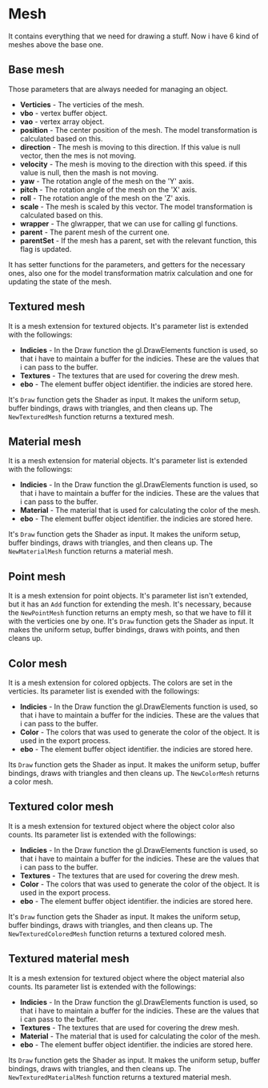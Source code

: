 # Mesh

It contains everything that we need for drawing a stuff. Now i have 6 kind of meshes above the base one.

## Base mesh

Those parameters that are always needed for managing an object.

- **Verticies** - The verticies of the mesh.
- **vbo** - vertex buffer object.
- **vao** - vertex array object.
- **position** - The center position of the mesh. The model transformation is calculated based on this.
- **direction** - The mesh is moving to this direction. If this value is null vector, then the mes is not moving.
- **velocity** - The mesh is moving to the direction with this speed. if this value is null, then the mash is not moving.
- **yaw** - The rotation angle of the mesh on the 'Y' axis.
- **pitch** - The rotation angle of the mesh on the 'X' axis.
- **roll** - The rotation angle of the mesh on the 'Z' axis.
- **scale** - The mesh is scaled by this vector. The model transformation is calculated based on this.
- **wrapper** - The glwrapper, that we can use for calling gl functions.
- **parent** - The parent mesh of the current one.
- **parentSet** - If the mesh has a parent, set with the relevant function, this flag is updated.

It has setter functions for the parameters, and getters for the necessary ones, also one for the model transformation matrix calculation and one for updating the state of the mesh.

## Textured mesh

It is a mesh extension for textured objects. It's parameter list is extended with the followings:

- **Indicies** - In the Draw function the gl.DrawElements function is used, so that i have to maintain a buffer for the indicies. These are the values that i can pass to the buffer.
- **Textures** - The textures that are used for covering the drew mesh.
- **ebo** - The element buffer object identifier. the indicies are stored here.

It's `Draw` function gets the Shader as input. It makes the uniform setup, buffer bindings, draws with triangles, and then cleans up. The `NewTexturedMesh` function returns a textured mesh.

## Material mesh

It is a mesh extension for material objects. It's parameter list is extended with the followings:

- **Indicies** - In the Draw function the gl.DrawElements function is used, so that i have to maintain a buffer for the indicies. These are the values that i can pass to the buffer.
- **Material** - The material that is used for calculating the color of the mesh.
- **ebo** - The element buffer object identifier. the indicies are stored here.

It's `Draw` function gets the Shader as input. It makes the uniform setup, buffer bindings, draws with triangles, and then cleans up. The `NewMaterialMesh` function returns a material mesh.

## Point mesh

It is a mesh extension for point objects. It's parameter list isn't extended, but it has an `Add` function for extending the mesh. It's necessary, because the `NewPointMesh` function returns an empty mesh, so that we have to fill it with the verticies one by one. It's `Draw` function gets the Shader as input. It makes the uniform setup, buffer bindings, draws with points, and then cleans up.

## Color mesh

It is a mesh extension for colored opbjects. The colors are set in the verticies. Its parameter list is exended with the followings:

- **Indicies** - In the Draw function the gl.DrawElements function is used, so that i have to maintain a buffer for the indicies. These are the values that i can pass to the buffer.
- **Color** - The colors that was used to generate the color of the object. It is used in the export process.
- **ebo** - The element buffer object identifier. the indicies are stored here.

Its `Draw` function gets the Shader as input. It makes the uniform setup, buffer bindings, draws with triangles and then cleans up. The `NewColorMesh` returns a color mesh.

## Textured color mesh

It is a mesh extension for textured object where the object color also counts. Its parameter list is extended with the followings:

- **Indicies** - In the Draw function the gl.DrawElements function is used, so that i have to maintain a buffer for the indicies. These are the values that i can pass to the buffer.
- **Textures** - The textures that are used for covering the drew mesh.
- **Color** - The colors that was used to generate the color of the object. It is used in the export process.
- **ebo** - The element buffer object identifier. the indicies are stored here.

It's `Draw` function gets the Shader as input. It makes the uniform setup, buffer bindings, draws with triangles, and then cleans up. The `NewTexturedColoredMesh` function returns a textured colored mesh.

## Textured material mesh

It is a mesh extension for textured object where the object material also counts. Its parameter list is extended with the followings:

- **Indicies** - In the Draw function the gl.DrawElements function is used, so that i have to maintain a buffer for the indicies. These are the values that i can pass to the buffer.
- **Textures** - The textures that are used for covering the drew mesh.
- **Material** - The material that is used for calculating the color of the mesh.
- **ebo** - The element buffer object identifier. the indicies are stored here.

Its `Draw` function gets the Shader as input. It makes the uniform setup, buffer bindings, draws with triangles, and then cleans up. The `NewTexturedMaterialMesh` function returns a textured material mesh.
